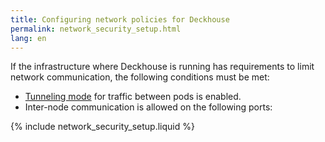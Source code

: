 ```yaml
---
title: Configuring network policies for Deckhouse
permalink: network_security_setup.html
lang: en
---
```


If the infrastructure where Deckhouse is running has requirements to limit network communication, the following conditions must be met:

* [Tunneling mode](modules/021-cni-cilium/configuration.html#parameters-tunnelmode) for traffic between pods is enabled.
* Inter-node communication is allowed on the following ports:

{% include network_security_setup.liquid %}
